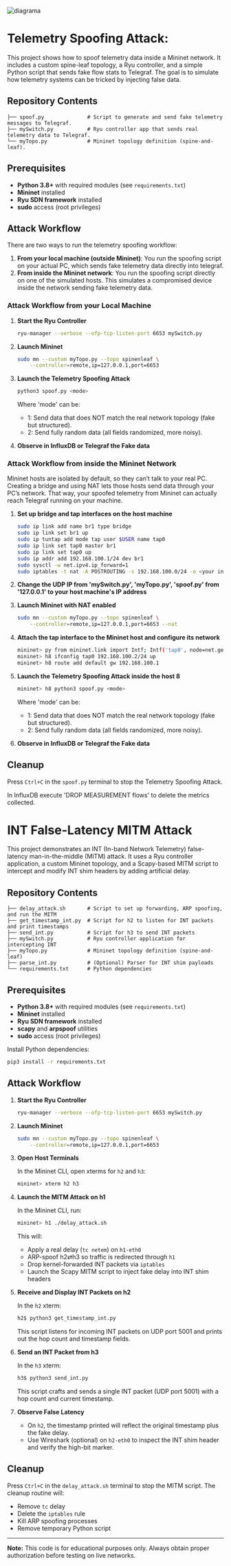 ![diagrama](https://github.com/user-attachments/assets/ee58a51d-09d2-44f4-b68d-baa84a024e69)


# Telemetry Spoofing Attack: 

This project shows how to spoof telemetry data inside a Mininet network. It includes a custom spine-leaf topology, a Ryu controller, and a simple Python script that sends fake flow stats to Telegraf. The goal is to simulate how telemetry systems can be tricked by injecting false data.

## Repository Contents
```
├── spoof.py              # Script to generate and send fake telemetry messages to Telegraf.
├── mySwitch.py           # Ryu controller app that sends real telemetry data to Telegraf.
└── myTopo.py             # Mininet topology definition (spine-and-leaf).
```
## Prerequisites

* **Python 3.8+** with required modules (see `requirements.txt`)
* **Mininet** installed
* **Ryu SDN framework** installed
* **sudo** access (root privileges)

## Attack Workflow

There are two ways to run the telemetry spoofing workflow:
1. **From your local machine (outside Mininet)**: You run the spoofing script on your actual PC, which sends fake telemetry data directly into telegraf.
2. **From inside the Mininet network**: You run the spoofing script directly on one of the simulated hosts. This simulates a compromised device inside the network sending fake telemetry data.

### Attack Workflow from your Local Machine

1. **Start the Ryu Controller**

   ```bash
   ryu-manager --verbose --ofp-tcp-listen-port 6653 mySwitch.py
   ```

2. **Launch Mininet**

   ```bash
   sudo mn --custom myTopo.py --topo spinenleaf \
       --controller=remote,ip=127.0.0.1,port=6653
   ```

3. **Launch the Telemetry Spoofing Attack**

   ```bash
   python3 spoof.py <mode>
   ```
   Where 'mode' can be:
   * 1: Send data that does NOT match the real network topology (fake but structured).
   * 2: Send fully random data (all fields randomized, more noisy).

4. **Observe in InfluxDB or Telegraf the Fake data**


### Attack Workflow from inside the Mininet Network

Mininet hosts are isolated by default, so they can’t talk to your real PC. Creating a bridge and using NAT lets those hosts send data through your PC’s network. That way, your spoofed telemetry from Mininet can actually reach Telegraf running on your machine.

1. **Set up bridge and tap interfaces on the host machine**

   ```bash
   sudo ip link add name br1 type bridge
   sudo ip link set br1 up
   sudo ip tuntap add mode tap user $USER name tap0
   sudo ip link set tap0 master br1
   sudo ip link set tap0 up
   sudo ip addr add 192.168.100.1/24 dev br1
   sudo sysctl -w net.ipv4.ip_forward=1
   sudo iptables -t nat -A POSTROUTING -s 192.168.100.0/24 -o <your internet interface> -j MASQUERADE
   ```

2. **Change the UDP IP from 'mySwitch.py', 'myTopo.py', 'spoof.py' from '127.0.0.1' to your host machine's IP address**

3. **Launch Mininet with NAT enabled**

   ```bash
   sudo mn --custom myTopo.py --topo spinenleaf \
       --controller=remote,ip=127.0.0.1,port=6653 --nat
   ```

4. **Attach the tap interface to the Mininet host and configure its network**

   ```bash
   mininet> py from mininet.link import Intf; Intf('tap0', node=net.get('h8'))
   mininet> h8 ifconfig tap0 192.168.100.2/24 up
   mininet> h8 route add default gw 192.168.100.1
   ```

5. **Launch the Telemetry Spoofing Attack inside the host 8**

   ```bash
   mininet> h8 python3 spoof.py <mode>
   ```
   Where 'mode' can be:
   * 1: Send data that does NOT match the real network topology (fake but structured).
   * 2: Send fully random data (all fields randomized, more noisy).

6. **Observe in InfluxDB or Telegraf the Fake data**

## Cleanup

Press `Ctrl+C` in the `spoof.py` terminal to stop the Telemetry Spoofing Attack. 

In InfluxDB execute 'DROP MEASUREMENT flows' to delete the metrics collected.

# INT False-Latency MITM Attack

This project demonstrates an INT (In-band Network Telemetry) false-latency man-in-the-middle (MITM) attack. It uses a Ryu controller application, a custom Mininet topology, and a Scapy-based MITM script to intercept and modify INT shim headers by adding artificial delay.

## Repository Contents

```
├── delay_attack.sh       # Script to set up forwarding, ARP spoofing, and run the MITM
├── get_timestamp_int.py  # Script for h2 to listen for INT packets and print timestamps
├── send_int.py           # Script for h3 to send INT packets
├── mySwitch.py           # Ryu controller application for intercepting INT
├── myTopo.py             # Mininet topology definition (spine-and-leaf)
├── parse_int.py          # (Optional) Parser for INT shim payloads
└── requirements.txt      # Python dependencies
```

## Prerequisites

* **Python 3.8+** with required modules (see `requirements.txt`)
* **Mininet** installed
* **Ryu SDN framework** installed
* **scapy** and **arpspoof** utilities
* **sudo** access (root privileges)

Install Python dependencies:

```bash
pip3 install -r requirements.txt
```

## Attack Workflow

1. **Start the Ryu Controller**

   ```bash
   ryu-manager --verbose --ofp-tcp-listen-port 6653 mySwitch.py
   ```

2. **Launch Mininet**

   ```bash
   sudo mn --custom myTopo.py --topo spinenleaf \
       --controller=remote,ip=127.0.0.1,port=6653
   ```

3. **Open Host Terminals**

   In the Mininet CLI, open xterms for `h2` and `h3`:

   ```bash
   mininet> xterm h2 h3
   ```

4. **Launch the MITM Attack on h1**

   In the Mininet CLI, run:

   ```bash
   mininet> h1 ./delay_attack.sh
   ```

   This will:

   * Apply a real delay (`tc netem`) on `h1-eth0`
   * ARP-spoof h2⇄h3 so traffic is redirected through `h1`
   * Drop kernel-forwarded INT packets via `iptables`
   * Launch the Scapy MITM script to inject fake delay into INT shim headers

5. **Receive and Display INT Packets on h2**

   In the `h2` xterm:

   ```bash
   h2$ python3 get_timestamp_int.py
   ```

   This script listens for incoming INT packets on UDP port 5001 and prints out the hop count and timestamp fields.

6. **Send an INT Packet from h3**

   In the `h3` xterm:

   ```bash
   h3$ python3 send_int.py
   ```

   This script crafts and sends a single INT packet (UDP port 5001) with a hop count and current timestamp.

7. **Observe False Latency**

   * On `h2`, the timestamp printed will reflect the original timestamp plus the fake delay.
   * Use Wireshark (optional) on `h2-eth0` to inspect the INT shim header and verify the high-bit marker.

## Cleanup

Press `Ctrl+C` in the `delay_attack.sh` terminal to stop the MITM script. The cleanup routine will:

* Remove `tc` delay
* Delete the `iptables` rule
* Kill ARP spoofing processes
* Remove temporary Python script

---

**Note:** This code is for educational purposes only. Always obtain proper authorization before testing on live networks.

